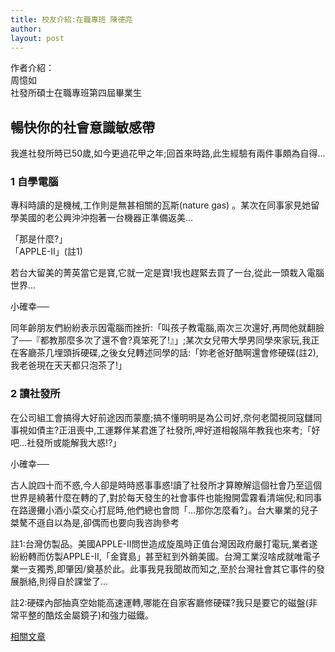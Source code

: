 ```yaml
---
title: 校友介紹:在職專班 陳德亮
author: 
layout: post
---
```


作者介紹：  
周憶如  
社發所碩士在職專班第四屆畢業生

## 暢快你的社會意識敏感帶

 

我進社發所時已50歲,如今更過花甲之年;回首來時路,此生經驗有兩件事頗為自得...

### 1 自學電腦

專科時讀的是機械,工作則是無甚相關的瓦斯(nature gas)  。某次在同事家見她留學美國的老公興沖沖抱著一台機器正準備返美...

「那是什麼?」  
「APPLE-II」(註1)

若台大留美的菁英當它是寶,它就一定是寶!我也趕緊去買了一台,從此一頭栽入電腦世界...

小確幸──

同年齡朋友們紛紛表示因電腦而挫折:「叫孩子教電腦,兩次三次還好,再問他就翻臉了──『都教那麼多次了還不會?真笨死了!』」;某次女兒帶大學男同學來家玩,我正在客廳茶几埋頭拆硬碟,之後女兒轉述同學的話:「妳老爸好酷啊還會修硬碟(註2),我老爸現在天天都只泡茶了!」

### 2 讀社發所

在公司組工會搞得大好前途因而蒙塵;搞不懂明明是為公司好,奈何老闆視同寇讎同事視如債主?正沮喪中,工運夥伴某君進了社發所,呷好道相報隔年教我也來考;「好吧...社發所或能解我大惑!?」

小確幸──

古人說四十而不惑,今人卻是時時惑事事惑!讀了社發所才算瞭解這個社會乃至這個世界是繞著什麼在轉的了,對於每天發生的社會事件也能撥開雲霧看清端倪;和同事在路邊攤小酒小菜交心打屁時,他們總也會問「...那你怎麼看?」。台大畢業的兒子桀驁不遜自以為是,卻偶而也要向我咨詢參考

註1:台灣仿製品。美國APPLE-II問世造成旋風時正值台灣因政府嚴打電玩,業者遂紛紛轉而仿製APPLE-II,「金寶島」甚至紅到外銷美國。台灣工業沒啥成就唯電子業一支獨秀,即肇因/奠基於此。此事我見我聞故而知之,至於台灣社會其它事件的發展脈絡,則得自於課堂了...

註2:硬碟內部抽真空始能高速運轉,哪能在自家客廳修硬碟?我只是要它的磁盤(非常平整的酷炫金屬鏡子)和強力磁鐵。

[相關文章](http://www.coolloud.org.tw/tag/%E9%99%B3%E5%BE%B7%E4%BA%AE)

